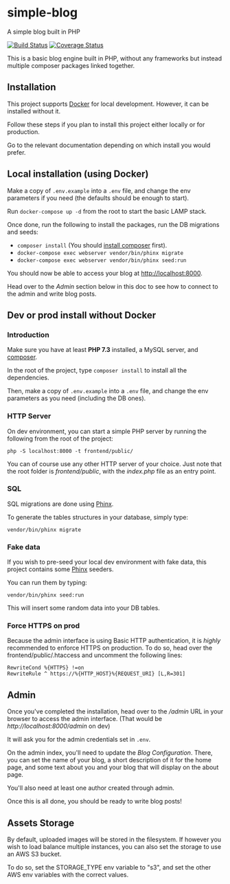 # simple-blog
A simple blog built in PHP

[![Build Status](https://travis-ci.com/gabriel-detassigny/simple-blog.svg?branch=master)](https://travis-ci.org/gabriel-detassigny/simple-blog) [![Coverage Status](https://coveralls.io/repos/github/gabriel-detassigny/simple-blog/badge.svg)](https://coveralls.io/github/gabriel-detassigny/simple-blog)

This is a basic blog engine built in PHP, without any frameworks but instead multiple composer packages linked together.

## Installation

This project supports [Docker](https://www.docker.com) for local development. However, it can be installed without it.

Follow these steps if you plan to install this project either locally or for production.

Go to the relevant documentation depending on which install you would prefer.

## Local installation (using Docker)

Make a copy of `.env.example` into a `.env` file, and change the env parameters if you need (the defaults should be enough to start).

Run `docker-compose up -d` from the root to start the basic LAMP stack.

Once done, run the following to install the packages, run the DB migrations and seeds:
- `composer install` (You should [install composer](https://getcomposer.org/) first).
- `docker-compose exec webserver vendor/bin/phinx migrate`
- `docker-compose exec webserver vendor/bin/phinx seed:run`

You should now be able to access your blog at [http://localhost:8000](http://localhost:8000).

Head over to the _Admin_ section below in this doc to see how to connect to the admin and write blog posts.

## Dev or prod install without Docker

### Introduction

Make sure you have at least **PHP 7.3** installed, a MySQL server, and [composer](https://getcomposer.org/).

In the root of the project, type `composer install` to install all the dependencies.

Then, make a copy of `.env.example` into a `.env` file, and change the env parameters as you need (including the DB ones).

### HTTP Server

On dev environment, you can start a simple PHP server by running the following from the root of the project:
```
php -S localhost:8000 -t frontend/public/
```

You can of course use any other HTTP server of your choice. 
Just note that the root folder is _frontend/public_, with the _index.php_ file as an entry point.

### SQL

SQL migrations are done using [Phinx](https://phinx.org).

To generate the tables structures in your database, simply type:
```
vendor/bin/phinx migrate
```

### Fake data

If you wish to pre-seed your local dev environment with fake data, this project contains some [Phinx](https://phinx.org) seeders.

You can run them by typing:
```
vendor/bin/phinx seed:run
```

This will insert some random data into your DB tables.

### Force HTTPS on prod

Because the admin interface is using Basic HTTP authentication, it is _highly_ recommended to enforce HTTPS on production.
To do so, head over the frontend/public/.htaccess and uncomment the following lines:
```
RewriteCond %{HTTPS} !=on
RewriteRule ^ https://%{HTTP_HOST}%{REQUEST_URI} [L,R=301]
```

## Admin

Once you've completed the installation, head over to the _/admin_ URL in your browser to access the admin interface.
(That would be _http://localhost:8000/admin_ on dev)

It will ask you for the admin credentials set in `.env`.

On the admin index, you'll need to update the _Blog Configuration_.
There, you can set the name of your blog, a short description of it for the home page, 
and some text about you and your blog that will display on the about page.

You'll also need at least one author created through admin.

Once this is all done, you should be ready to write blog posts!

## Assets Storage

By default, uploaded images will be stored in the filesystem.
If however you wish to load balance multiple instances, you can also set the storage to use an AWS S3 bucket.

To do so, set the STORAGE_TYPE env variable to "s3", and set the other AWS env variables with the correct values.

